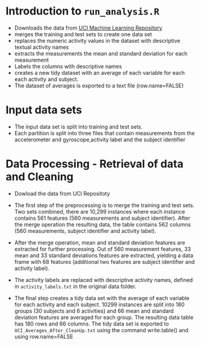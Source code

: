 # Introduction to  `run_analysis.R`

- Downloads the data from [UCI Machine Learning Repository](http://archive.ics.uci.edu/ml/index.html)
- merges the training and test sets to create one data set
- replaces the numeric activity values in the dataset with descriptive textual activity names
- extracts  the measurements the mean and standard deviation  for each measurement
- Labels the columns with descriptive names
- creates a new tidy dataset with an average of each variable for each each activity and subject. 
- The dataset of averages is exported to a text file (row.name=FALSE)



# Input data sets

- The input data set is split into training and test sets.
- Each partition is split into three files that contain measurements from the accelerometer and gyroscope,activity label and the subject identifier

# Data Processing - Retrieval of data and Cleaning

- Dowload the data from UCI Repositoty

- The first step of the preprocessing is to merge the training and test
sets. Two sets combined, there are 10,299 instances where each
instance contains 561 features (560 measurements and subject identifier). After
the merge operation the resulting data, the table contains 562 columns (560
measurements, subject identifier and activity label).

- After the merge operation, mean and standard deviation features are extracted
for further processing. Out of 560 measurement features, 33 mean and 33 standard
deviations features are extracted, yielding a data frame with 68 features
(additional two features are subject identifier and activity label).

- The activity labels are replaced with descriptive activity names, defined
in `activity_labels.txt` in the original data folder.

- The final step creates a tidy data set with the average of each variable for
each activity and each subject. 10299 instances are split into 180 groups (30
subjects and 6 activities) and 66 mean and standard deviation features are
averaged for each group. The resulting data table has 180 rows and 66 columns.
The tidy data set is exported to `UCI_Averages_After_CleanUp.txt` using the command
write.table() and using row.name=FALSE
